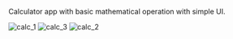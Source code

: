 Calculator app with basic mathematical operation with simple UI.


![calc_1](https://github.com/Utsav-Stha/calc/assets/140294538/cabc1fdd-9390-4c72-b250-3417e51b802f)
![calc_3](https://github.com/Utsav-Stha/calc/assets/140294538/1b3d2cbd-94ae-4630-93ec-d115c2bdf948)
![calc_2](https://github.com/Utsav-Stha/calc/assets/140294538/7913f0d2-ae57-41df-b026-741d87bd673f)
